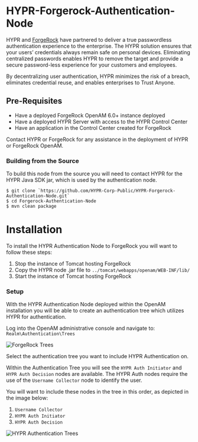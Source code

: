 # HYPR-Forgerock-Authentication-Node

HYPR and [ForgeRock](https://www.forgerock.com/) have partnered to deliver a true passwordless authentication experience to the enterprise. The HYPR solution ensures that your users’ credentials always remain safe on personal devices. Eliminating centralized passwords enables HYPR to remove the target and provide a secure password-less experience for your customers and employees.

By decentralizing user authentication, HYPR minimizes the risk of a breach, eliminates credential reuse, and enables enterprises to Trust Anyone.

## Pre-Requisites 
* Have a deployed ForgeRock OpenAM 6.0+ instance deployed
* Have a deployed HYPR Server with access to the HYPR Control Center
* Have an application in the Control Center created for ForgeRock

Contact HYPR or ForgeRock for any assistance in the deployment of HYPR or ForgeRock OpenAM.

### Building from the Source

To build this node from the source you will need to contact HYPR for the HYPR Java SDK jar, which is used by the authentication node. 

``` 
$ git clone `https://github.com/HYPR-Corp-Public/HYPR-Forgerock-Authentication-Node.git`
$ cd Forgerock-Authentication-Node
$ mvn clean package 
```

# Installation
  
To install the HYPR Authentication Node to ForgeRock you will want to follow these steps: 
1. Stop the instance of Tomcat hosting ForgeRock
2. Copy the HYPR node .jar file to `../tomcat/webapps/openam/WEB-INF/lib/`
3. Start the instance of Tomcat hosting ForgeRock

### Setup
With the HYPR Authentication Node deployed within the OpenAM installation you will be able to create an authentication tree which utilizes HYPR for authentication. 

Log into the OpenAM administrative console and navigate to: `Realm\Authentication\Trees`

![ForgeRock Trees](https://files.readme.io/ec41b1a-2018-07-09_14-05-31.png)

Select the authentication tree you want to include HYPR Authentication on. 

Within the Authentication Tree you will see the `HYPR Auth Initiator` and  `HYPR Auth Decision` nodes are available. The HYPR Auth nodes require the use of the `Username Collector` node to identify the user. 

You will want to include these nodes in the tree in this order, as depicted in the image below: 
1) `Username Collector`
2) `HYPR Auth Initiator` 
3) `HYPR Auth Decision`

![HYPR Authentication Trees](https://files.readme.io/e1436dc-2018-07-09_14-05-51.png)
